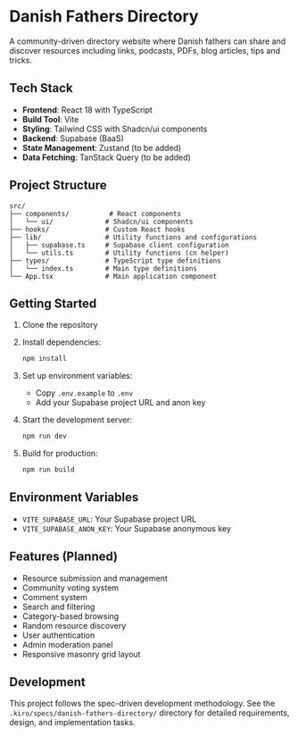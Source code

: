 # Danish Fathers Directory

A community-driven directory website where Danish fathers can share and discover resources including links, podcasts, PDFs, blog articles, tips and tricks.

## Tech Stack

- **Frontend**: React 18 with TypeScript
- **Build Tool**: Vite
- **Styling**: Tailwind CSS with Shadcn/ui components
- **Backend**: Supabase (BaaS)
- **State Management**: Zustand (to be added)
- **Data Fetching**: TanStack Query (to be added)

## Project Structure

```
src/
├── components/          # React components
│   └── ui/             # Shadcn/ui components
├── hooks/              # Custom React hooks
├── lib/                # Utility functions and configurations
│   ├── supabase.ts     # Supabase client configuration
│   └── utils.ts        # Utility functions (cn helper)
├── types/              # TypeScript type definitions
│   └── index.ts        # Main type definitions
└── App.tsx             # Main application component
```

## Getting Started

1. Clone the repository
2. Install dependencies:
   ```bash
   npm install
   ```

3. Set up environment variables:
   - Copy `.env.example` to `.env`
   - Add your Supabase project URL and anon key

4. Start the development server:
   ```bash
   npm run dev
   ```

5. Build for production:
   ```bash
   npm run build
   ```

## Environment Variables

- `VITE_SUPABASE_URL`: Your Supabase project URL
- `VITE_SUPABASE_ANON_KEY`: Your Supabase anonymous key

## Features (Planned)

- Resource submission and management
- Community voting system
- Comment system
- Search and filtering
- Category-based browsing
- Random resource discovery
- User authentication
- Admin moderation panel
- Responsive masonry grid layout

## Development

This project follows the spec-driven development methodology. See the `.kiro/specs/danish-fathers-directory/` directory for detailed requirements, design, and implementation tasks.